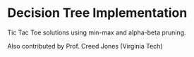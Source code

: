 # Decision Tree Implementation
Tic Tac Toe solutions using min-max and alpha-beta pruning. 

Also contributed by Prof. Creed Jones (Virginia Tech)
